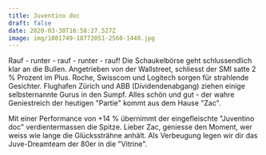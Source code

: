 ```yaml
---
title: Juventino doc
draft: false
date: 2020-03-30T16:58:27.527Z
image: img/1081749-18772051-2560-1440.jpg
---
```

Rauf - runter - rauf - runter - rauf! Die Schaukelbörse geht schlussendlich klar an die Bullen. Angetrieben von der Wallstreet, schliesst der SMI satte 2 % Prozent im Plus. Roche, Swisscom und Logitech sorgen für strahlende Gesichter. Flughafen Zürich und ABB (Dividendenabgang) ziehen einige selbsternannte Gurus in den Sumpf. Alles schön und gut -  der wahre Geniestreich der heutigen "Partie" kommt aus dem Hause "Zac".



Mit einer Performance von +14 % übernimmt der eingefleischte "Juventino doc" verdientermassen die Spitze.  Lieber Zac, geniesse den Moment, wer weiss wie lange die Glückssträhne anhält. Als Verbeugung legen wir dir das Juve-Dreamteam der 80er  in die "Vitrine".